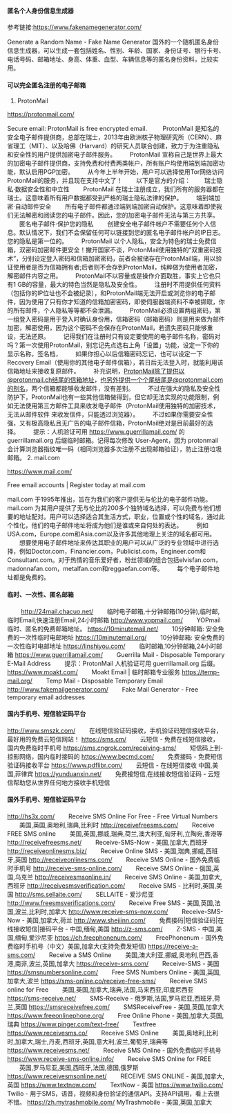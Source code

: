#### 匿名个人身份信息生成器

参考链接:https://www.fakenamegenerator.com/

Generate a Random Name - Fake Name Generator
国外的一个随机匿名身份信息生成器，可以生成一套包括姓名、性别、年龄、国家、身份证号、银行卡号、电话号码、邮箱地址、身高、体重、血型、车辆信息等的匿名身份资料，比较实用。

#### 可以完全匿名注册的电子邮箱
1. ProtonMail

https://protonmail.com/

Secure email: ProtonMail is free encrypted email.
　　
ProtonMail 是知名的安全电子邮件提供商，总部在瑞士，2013年由欧洲核子物理研究所（CERN）、麻省理工（MIT）、以及哈佛（Harvard）的研究人员联合创建，致力于为注重隐私和安全性的用户提供加密电子邮件服务。
　　ProtonMail 宣称自己是世界上最大的加密电子邮件提供商，支持免费和付费两类帐户，所有账户均使用端到端加密功能，默认启用PGP加密。
　　从今年上半年开始，用户可以选择使用Tor网络访问ProtonMail的服务，并且现在支持中文了！
　　以下是官方的介绍：
　　瑞士隐私·数据安全性和中立性
　　ProtonMail 在瑞士注册成立，我们所有的服务器都在瑞士。这意味着所有用户数据都受到严格的瑞士隐私法律的保护。
　　端到端加密·自动邮件安全
　　所有电子邮件都通过端到端加密自动保护。这意味着即使我们无法解密和阅读您的电子邮件。因此，您的加密电子邮件无法与第三方共享。
　　匿名电子邮件·保护您的隐私
　　创建安全电子邮件帐户不需要任何个人信息。默认情况下，我们不会保留任何可以链接到您的匿名电子邮件帐户的IP日志。您的隐私是第一位的。
　　ProtonMail 以个人隐私，安全为特色的瑞士免费信箱，双密码加密邮件更安全！撇开国家不谈，ProtonMail使用独特的“双重密码技术”，分别设定登入密码和信箱加密密码，前者会被储存在ProtonMail端，用以验证使用者是否为信箱拥有者;后者则不会存到ProtonMail，纯粹做为使用者加密，解密邮件内容之用。
　　ProtonMail不以容量或是操作介面取胜，事实上它也只有1 GB的容量，最大的特色当然是隐私及安全性。
　　注册时不用提供任何资料（包括你的IP位址也不会被纪录），和ProtonMail端无法开启或浏览你的电子邮件，因为使用了只有你才知道的信箱加密密码，即使伺服器端资料不幸被撷取，你的所有邮件，个人隐私等等都不会泄漏。
　　ProtonMail必须设置两组密码，第一组登入密码是用于登入时确认身份用，信箱密码（邮箱密码）则是用来做为邮件加密，解密使用，因为这个密码不会保存在ProtonMail，若遗失密码只能够重设，无法还原。
　　记得我们在注册时只有设定要使用的电子邮件名称，密码对吗？第一次使用ProtonMail，别忘记先点选右上角「设置」功能，设定一下你的显示名称，签名档，
　　如果你担心以后信箱密码忘记，也可以设定一下Recovery Email（使用你的其他电子邮件信箱），若日后无法登入时，就能利用该信箱地址来接收复原邮件。
　　补充说明，ProtonMail除了提供以@protonmail.ch结尾的信箱地址，也另外提供一个个尾结尾是@protonmail.com的别名，两个信箱都能够收发邮件，没有差别。
　　不过在强大的隐私及安全性防护下，ProtonMail也有一些其他信箱做得到，但它却无法实现的功能限制，例如无法使用第三方邮件工具来收发电子邮件（ProtonMail使用独特的加密技术，无法从邮件软件 来收发信件，只能透过浏览器）。
　　不过如果你需要安全性强，又有极高隐私且无广告的电子邮件信箱，ProtonMail绝对是目前最好的选择。
　　提示：人机验证可用 https://www.guerrillamail.com/ 的 guerrillamail.org 后缀临时邮箱。记得每次修改 User-Agent，因为 protonmail 会计算浏览器指纹唯一码（相同浏览器多次注册不出现邮箱验证），防止注册垃圾邮箱。
2. mail.com

https://www.mail.com/

Free email accounts | Register today at mail.com

mail.com 于1995年推出，旨在为我们的客户提供无与伦比的电子邮件功能。
mail.com 为其用户提供了无与伦比的200多个独特域名选择，可以免费与他们想要的地址配对。用户可以选择适合其生活方式，职业，位置或个性的域名，通过此个性化，他们的电子邮件地址将成为他们是谁或来自何处的表达。
　　例如USA.com，Europe.com和Asia.com以及许多其他地理上关注的域名都可用。
　　想要使用电子邮件地址来传达其职业的用户可以从广泛的专业领域中进行选择，例如Doctor.com，Financier.com，Publicist.com，Engineer.com和Consultant.com。对于热情的音乐爱好者，粉丝领域的组合包括elvisfan.com，madonnafan.com，metalfan.com和reggaefan.com等。
　　每个电子邮件地址都是免费的。
  
#### 临时、一次性、匿名邮箱
　　
http://24mail.chacuo.net/
　　临时电子邮箱,十分钟邮箱(10分钟),临时邮,临时Email,快速注册Email,24小时邮箱
http://www.yopmail.com/
　　YOPmail 临时、匿名的免费邮箱地址。
https://10minutemail.net/
　　10分钟邮箱: 安全免费的一次性临时电邮地址
https://10minutemail.org/
　　10分钟邮箱: 安全免费的一次性临时电邮地址
https://linshiyou.com/
　　临时邮箱,10分钟邮箱,24小时邮箱
https://www.guerrillamail.com/
　　Guerrilla Mail - Disposable Temporary E-Mail Address
　　提示：ProtonMail 人机验证可用 guerrillamail.org 后缀。
https://www.moakt.com/
　　Moakt Email | 临时邮箱专业服务
https://temp-mail.org/
　　Temp Mail - Disposable Temporary Email
http://www.fakemailgenerator.com/
　　Fake Mail Generator - Free temporary email addresses
  
#### 国内手机号、短信验证码平台
http://www.smszk.com/
　　在线短信验证码接收，手机验证码短信接收平台，最好用的免费云短信网站！
https://sms.cm/
　　云短信 - 免费在线短信接收，国内免费临时手机号
https://sms.cngrok.com/receiving-sms/
　　短信码上到-掠影网络，国内临时接码的
https://www.becmd.com/
　　免费接码 - 免费短信验证码接收平台
https://www.pdflibr.com/
　　云短信 - 在线短信接收 中国,美国,菲律宾
https://yunduanxin.net/
　　免费接短信,在线接收短信验证码 - 云短信帮助您从世界任何地方接收手机短信

#### 国外手机号、短信验证码平台

http://hs3x.com/
　　Receive SMS Online For Free - Free Virtual Numbers
　　美国,英国,奥地利,瑞典,比利时
http://receivefreesms.com/
　　Receive FREE SMS online
　　美国,英国,挪威,瑞典,荷兰,澳大利亚,匈牙利,立陶宛,香港等
http://receivefreesms.net/
　　Receive-SMS-Now - 美国,加拿大,西班牙
http://receiveonlinesms.biz/
　　Receive Online SMS - 美国,瑞典,挪威,西班牙,英国
http://receiveonlinesms.com/
　　Receive SMS Online - 国外免费临时手机号
http://receive-sms-online.com/
　　Receive SMS Online - 俄国,英国,乌克兰
http://receivesmsonline.in/
　　Receive SMS Online - 美国,加拿大,西班牙
http://receivesmsverification.com/
　　Receive SMS - 比利时,英国,美国
http://sms.sellaite.com/
　　SELLAITE - 爱沙尼亚
http://www.freesmsverifications.com/
　　Receive Free SMS - 美国,英国,法国,波兰,比利时,加拿大
http://www.receive-sms-now.com/
　　Receive-SMS-Now - 美国,加拿大,荷兰
http://www.shejiinn.com/
　　免费接码|短信验证码|在线接收短信|接码平台 - 中国,缅甸,美国
http://z-sms.com/
　　Z-SMS - 中国,美国,缅甸,爱沙尼亚
https://ch.freephonenum.com/
　　FreePhonenum - 国外免费临时手机号（中文）美国,加拿大(支持免费发短信)
https://receive-a-sms.com/
　　Receive a SMS Online
　　美国,澳大利亚,挪威,奥地利,巴西,香港,南非,波兰,英国,加拿大
https://receive-sms.com/
　　Receive-SMS - 美国
https://smsnumbersonline.com/
　　Free SMS Numbers Online - 美国,英国,加拿大,波兰
https://sms-online.co/receive-free-sms/
　　Receive SMS online for Free
　　美国,英国,加拿大,瑞典,法国,马来西亚,印度尼西亚
https://sms-receive.net/
　　SMS-Receive - 俄罗斯,法国,罗马尼亚,西班牙,荷兰,英国
https://smsreceivefree.com/
　　SMSReceiveFree - 美国,英国,加拿大
https://www.freeonlinephone.org/
　　Free Online Phone - 美国,加拿大,英国,瑞典
https://www.pinger.com/text-free/
　　Textfree
https://www.receivesms.co/
　　Receive SMS Online
　　美国,奥地利,比利时,加拿大,瑞士,丹麦,西班牙,英国,意大利,波兰,葡萄牙,瑞典等
https://www.receivesms.net/
　　Receive SMS Online - 国外免费临时手机号
https://www.receive-sms-online.info/
　　Receive SMS Online for FREE
　　英国,罗马尼亚,美国,西班牙,法国,德国,俄罗斯
https://www.receivesmsonline.net/
　　RECEIVE SMS ONLINE - 美国,加拿大,英国
https://www.textnow.com/
　　TextNow - 美国
https://www.twilio.com/
        Twilio - 用于SMS，语音，视频和身份验证的通信API。支持API调用，看上去很不错。
https://zh.mytrashmobile.com/
            MyTrashmobile - 美国,英国,加拿大
 
